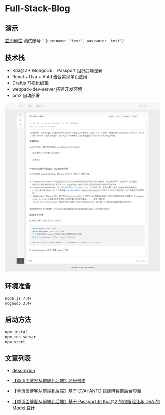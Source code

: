 # Full-Stack-Blog 

## 演示 
[立即前往](http://codingbro.cn)
测试账号：`{username: 'test', password: 'test'}`

## 技术栈
- Koa@2 + MongoDb + Passport 组织后端逻辑
- React + Dva + Antd 结合实现单页应用
- Draftjs 可视化编辑
- webpack-dev-server 搭建开发环境
- pm2 自动部署

![Editor](./doc/img/editor_screenshot.png)

## 环境准备
```
node.js 7.0+
mognodb 3.0+
```

## 启动方法
```
npm install
npm run server
npm start
```

## 文章列表 

- [description](./doc/description.md)

- [【单页面博客从前端到后端】环境搭建](https://github.com/whistleyz/full-stack-blog-doc/blob/master/doc/1.%20Environment.md)

- [【单页面博客从前端到后端】基于 DVA+ANTD 搭建博客前后台界面](https://github.com/whistleyz/full-stack-blog-doc/tree/master/doc)

- [【单页面博客从前端到后端】基于 Passport 和 Koa@2 的权限验证与 DVA 的 Model 设计](https://github.com/whistleyz/full-stack-blog-doc/blob/master/doc/3.%20koa%20%2B%20passport%20%3D%20auth.md)